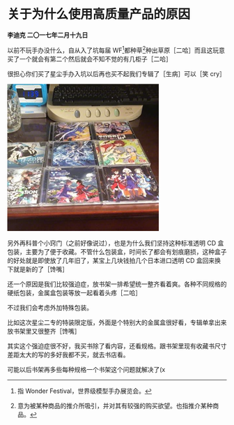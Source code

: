 # 关于为什么使用高质量产品的原因
**李迪克	二〇一七年二月十九日**

以前不玩手办没什么，自从入了坑每届 WF[^1]都种草[^2]种出草原［二哈］而且这玩意买了一个就会有第二个然后就会不知不觉的有几柜子［二哈］  

很担心你们买了星尘手办入坑以后再也买不起我们专辑了［生病］可以［笑 cry］  

![img](/assets/0003-0.png)

另外再科普个小窍门（之前好像说过），也是为什么我们坚持这种标准透明 CD 盒包装，主要为了便于收藏。不管什么包装盒，时间长了都会有划痕磨损，这种盒子的好处就是即使放了几年旧了，某宝上几块钱拍几个日本进口透明 CD 盒回来换下就是新的了［馋嘴］  

还一个原因是我们比较强迫症，放书架一排希望统一整齐看着爽。各种不同规格的硬纸包装，金属盒包装等放一起看着头疼［二哈］  

不过我们会考虑外加特殊包装。  

比如这次星尘二专的特装限定版，外面是个特别大的金属盒很好看，专辑单拿出来放书架里又很整齐［馋嘴］  

其实这个强迫症很不好，我买书除了看内容，还看规格。跟书架里现有收藏书尺寸差距太大的写的多好我都不买，就去书店看。  

可能以后书架再多些每种规格一个书架这个问题就解决了(x

[^1]: 指 Wonder Festival，世界级模型手办展览会。
[^2]: 意为被某种商品的推介所吸引，并对其有较强的购买欲望。也指推介某种商品。